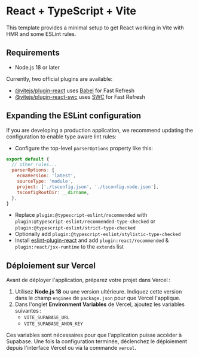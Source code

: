 # React + TypeScript + Vite

This template provides a minimal setup to get React working in Vite with HMR and some ESLint rules.
## Requirements
- Node.js 18 or later

Currently, two official plugins are available:

- [@vitejs/plugin-react](https://github.com/vitejs/vite-plugin-react/blob/main/packages/plugin-react/README.md) uses [Babel](https://babeljs.io/) for Fast Refresh
- [@vitejs/plugin-react-swc](https://github.com/vitejs/vite-plugin-react-swc) uses [SWC](https://swc.rs/) for Fast Refresh

## Expanding the ESLint configuration

If you are developing a production application, we recommend updating the configuration to enable type aware lint rules:

- Configure the top-level `parserOptions` property like this:

```js
export default {
  // other rules...
  parserOptions: {
    ecmaVersion: 'latest',
    sourceType: 'module',
    project: ['./tsconfig.json', './tsconfig.node.json'],
    tsconfigRootDir: __dirname,
  },
}
```
- Replace `plugin:@typescript-eslint/recommended` with `plugin:@typescript-eslint/recommended-type-checked` or `plugin:@typescript-eslint/strict-type-checked`
- Optionally add `plugin:@typescript-eslint/stylistic-type-checked`
- Install [eslint-plugin-react](https://github.com/jsx-eslint/eslint-plugin-react) and add `plugin:react/recommended` & `plugin:react/jsx-runtime` to the `extends` list

## Déploiement sur Vercel

Avant de déployer l'application, préparez votre projet dans Vercel :

1. Utilisez **Node.js 18** ou une version ultérieure. Indiquez cette version dans le champ `engines` de `package.json` pour que Vercel l'applique.
2. Dans l'onglet **Environment Variables** de Vercel, ajoutez les variables suivantes :
   - `VITE_SUPABASE_URL`
   - `VITE_SUPABASE_ANON_KEY`

Ces variables sont nécessaires pour que l'application puisse accéder à Supabase.
Une fois la configuration terminée, déclenchez le déploiement depuis l'interface Vercel ou via la commande `vercel`.
